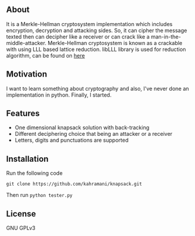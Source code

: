 ## About
It is a Merkle-Hellman cryptosystem implementation which includes encryption, decryption and attacking sides. So, it can cipher the message texted then can decipher like a receiver or can crack like a man-in-the-middle-attacker. Merkle-Hellman cryptosystem is known as a crackable with using LLL based lattice reduction. libLLL library is used for reduction algorithm, can be found on [here](https://github.com/kutio/liblll/blob/master/liblll.py)

## Motivation
I want to learn something about cryptography and also, I've never done an implementation in python. Finally, I started.

## Features
  - One dimensional knapsack solution with back-tracking
  - Different deciphering choice that being an attacker or a receiver
  - Letters, digits and punctuations are supported

## Installation
Run the following code 

```git clone https://github.com/kahramani/knapsack.git```

Then run ```python tester.py```

## License
GNU GPLv3
